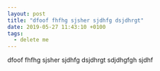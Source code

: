 ```yaml
---
layout: post
title: "dfoof fhfhg sjsher sjdhfg dsjdhrgt"
date: 2019-05-27 11:43:10 +0100
tags:
  - delete me
---
```


dfoof fhfhg sjsher sjdhfg dsjdhrgt sdjdhgfgh sjdhf 